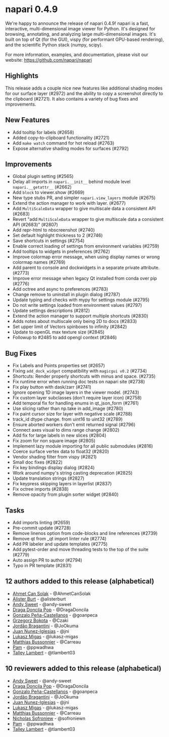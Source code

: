 # napari 0.4.9

We're happy to announce the release of napari 0.4.9!
napari is a fast, interactive, multi-dimensional image viewer for Python.
It's designed for browsing, annotating, and analyzing large multi-dimensional
images. It's built on top of Qt (for the GUI), vispy (for performant GPU-based
rendering), and the scientific Python stack (numpy, scipy).


For more information, examples, and documentation, please visit our website:
https://github.com/napari/napari


## Highlights
This release adds a couple nice new features like additional shading modes for our
surface layer (#2972) and the ability to copy a screenshot directly to the clipboard (#2721).
It also contains a variety of bug fixes and improvements.


## New Features
- Add tooltip for labels (#2658)
- Added copy-to-clipboard functionality (#2721)
- Add `make watch` command for hot reload (#2763)
- Expose alternative shading modes for surfaces (#2792)

## Improvements
- Global plugin setting (#2565)
- Delay all imports in `napari.__init__` behind module level `napari.__getattr__` (#2662)
- Add `block` to viewer.show (#2669)
- New type stubs PR, and simpler `napari.view_layers` module (#2675)
- Extend the action manager to work with layer. (#2677)
- Add `MultiScaleData` wrapper to give multiscale data a consistent API (#2683)
- Revert "add `MultiScaleData` wrapper to give multiscale data a consistent API (#2683)" (#2807)
- Add repr-html to nbscreenshot (#2740)
- Set default highlight thickness to 2 (#2746)
- Save shortcuts in settings (#2754)
- Enable correct loading of settings from environment variables (#2759)
- Add tooltips to widgets in preferences (#2762)
- Improve colormap error message, when using display names or wrong colormap names (#2769)
- Add parent to console and dockwidgets in a separate private attribute. (#2773)
- Improve error message when legacy Qt installed from conda over pip (#2776)
- Add octree and async to preferences (#2783)
- Change remove to uninstall in plugin dialog (#2787)
- Update typing and checks with mypy for settings module (#2795)
- Do not write settings loaded from environment values (#2797)
- Update settings descriptions (#2812)
- Extend the action manager to support multiple shortcuts (#2830)
- Adds notes about multiscale only being 2D to docs (#2833)
- Set upper limit of Vectors spinboxes to infinity (#2842)
- Update to openGL max texture size (#2845)
- Followup to #2485 to add opengl context (#2846)


## Bug Fixes
- Fix Labels and Points properties set (#2657)
- Fixing `add_dock_widget` compatibility with `magicgui v0.2` (#2734)
- Shortcuts: Render properly shortcuts with minus and space. (#2735)
- Fix runtime error when running doc tests on napari site (#2738)
- Fix play button with dask/zarr (#2741)
- Ignore opening 1D image layers in the viewer model. (#2743)
- Fix custom layer subclasses (don't require layer icon) (#2758)
- Add temporal fix for handling enums in qt_json_form (#2761)
- Use slicing rather than np.take in add_image (#2780)
- Fix paint cursor size for layer with negative scale (#2788)
- track_id dtype change. from uint16 to uint32 (#2789)
- Ensure aborted workers don't emit returned signal (#2796)
- Connect axes visual to dims range change (#2802)
- Add fix for large labels in new slices (#2804)
- Fix zoom for non square image (#2805)
- Implement lazy module importing for all public submodules (#2816)
- Coerce surface vertex data to float32 (#2820)
- Vendor shading filter from vispy (#2821)
- Small doc fixes (#2822)
- Fix key bindings display dialog (#2824)
- Work around numpy's string casting deprecation (#2825)
- Update translation strings (#2827)
- Fix keypress skipping layers in layerlist (#2837)
- Fix octree imports (#2838)
- Remove opacity from plugin sorter widget (#2840)


## Tasks
- Add imports linting (#2659)
- Pre-commit update (#2728)
- Remove linenos option from code-blocks and line references (#2739)
- Remove qt from _qt import linter rule (#2774)
- Add PR labeler and update templates (#2775)
- Add pytest-order and move threading tests to the top of the suite (#2779)
- Auto assign PR to author (#2794)
- Typo in PR template (#2831)


## 12 authors added to this release (alphabetical)

- [Ahmet Can Solak](https://github.com/napari/napari/commits?author=AhmetCanSolak) - @AhmetCanSolak
- [Alister Burt](https://github.com/napari/napari/commits?author=alisterburt) - @alisterburt
- [Andy Sweet](https://github.com/napari/napari/commits?author=andy-sweet) - @andy-sweet
- [Draga Doncila Pop](https://github.com/napari/napari/commits?author=DragaDoncila) - @DragaDoncila
- [Gonzalo Peña-Castellanos](https://github.com/napari/napari/commits?author=goanpeca) - @goanpeca
- [Grzegorz Bokota](https://github.com/napari/napari/commits?author=Czaki) - @Czaki
- [Jordão Bragantini](https://github.com/napari/napari/commits?author=JoOkuma) - @JoOkuma
- [Juan Nunez-Iglesias](https://github.com/napari/napari/commits?author=jni) - @jni
- [Lukasz Migas](https://github.com/napari/napari/commits?author=lukasz-migas) - @lukasz-migas
- [Matthias Bussonnier](https://github.com/napari/napari/commits?author=Carreau) - @Carreau
- [Pam](https://github.com/napari/napari/commits?author=ppwadhwa) - @ppwadhwa
- [Talley Lambert](https://github.com/napari/napari/commits?author=tlambert03) - @tlambert03


## 10 reviewers added to this release (alphabetical)

- [Andy Sweet](https://github.com/napari/napari/commits?author=andy-sweet) - @andy-sweet
- [Draga Doncila Pop](https://github.com/napari/napari/commits?author=DragaDoncila) - @DragaDoncila
- [Gonzalo Peña-Castellanos](https://github.com/napari/napari/commits?author=goanpeca) - @goanpeca
- [Jordão Bragantini](https://github.com/napari/napari/commits?author=JoOkuma) - @JoOkuma
- [Juan Nunez-Iglesias](https://github.com/napari/napari/commits?author=jni) - @jni
- [Lukasz Migas](https://github.com/napari/napari/commits?author=lukasz-migas) - @lukasz-migas
- [Matthias Bussonnier](https://github.com/napari/napari/commits?author=Carreau) - @Carreau
- [Nicholas Sofroniew](https://github.com/napari/napari/commits?author=sofroniewn) - @sofroniewn
- [Pam](https://github.com/napari/napari/commits?author=ppwadhwa) - @ppwadhwa
- [Talley Lambert](https://github.com/napari/napari/commits?author=tlambert03) - @tlambert03

